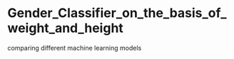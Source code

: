 # Gender_Classifier_on_the_basis_of_weight_and_height
comparing  different machine learning models 
